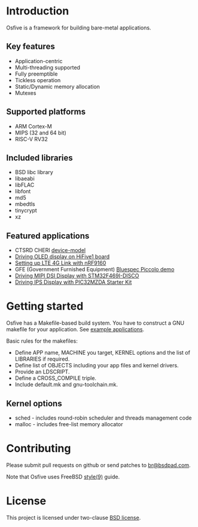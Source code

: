 # Introduction

Osfive is a framework for building bare-metal applications.

## Key features
- Application-centric
- Multi-threading supported
- Fully preemptible
- Tickless operation
- Static/Dynamic memory allocation
- Mutexes

## Supported platforms
- ARM Cortex-M
- MIPS (32 and 64 bit)
- RISC-V RV32

## Included libraries
- BSD libc library
- libaeabi
- libFLAC
- libfont
- md5
- mbedtls
- tinycrypt
- xz

## Featured applications
  * CTSRD CHERI [device-model](https://github.com/CTSRD-CHERI/device-model)
  * [Driving OLED display on HiFive1 board](https://github.com/osfive/hifive1-oled)
  * [Setting up LTE 4G Link with nRF9160](https://github.com/osfive/nrf9160)
  * GFE (Government Furnished Equipment) [Bluespec Piccolo demo](https://github.com/CTSRD-CHERI/piccolo-demo)
  * [Driving MIPI DSI Display with STM32F469I-DISCO](https://github.com/osfive/stm32f469i-disco-dsi)
  * [Driving IPS Display with PIC32MZDA Starter Kit](https://github.com/osfive/pic32mzdask-ips)

# Getting started

Osfive has a Makefile-based build system. You have to construct a GNU makefile for your application. See [example applications](https://github.com/osfive/).

Basic rules for the makefiles:
  * Define APP name, MACHINE you target, KERNEL options and the list of LIBRARIES if required.
  * Define list of OBJECTS including your app files and kernel drivers.
  * Provide an LDSCRIPT.
  * Define a CROSS_COMPILE triple.
  * Include default.mk and gnu-toolchain.mk.

## Kernel options
  * sched - includes round-robin scheduler and threads management code
  * malloc - includes free-list memory allocator

# Contributing

Please submit pull requests on github or send patches to br@bsdpad.com.

Note that Osfive uses FreeBSD [style(9)](https://www.freebsd.org/cgi/man.cgi?query=style&sektion=9) guide.

# License

This project is licensed under two-clause [BSD license](https://en.wikipedia.org/wiki/BSD_licenses#2-clause_license_(%22Simplified_BSD_License%22_or_%22FreeBSD_License%22)).
